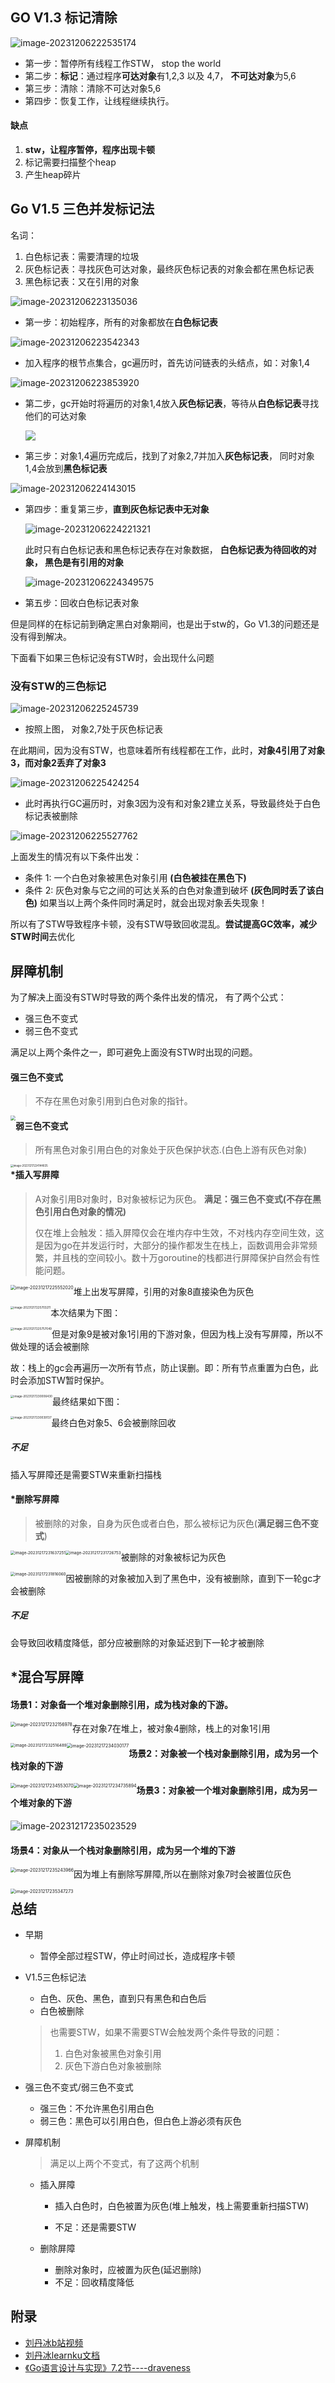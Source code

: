## GO V1.3 标记清除

![image-20231206222535174](http://img.hahaguai.cn/local/image-20231206222535174.png)

- 第一步：暂停所有线程工作STW， stop the world
- 第二步：**标记**：通过程序**可达对象**有1,2,3 以及 4,7， **不可达对象**为5,6
- 第三步：清除：清除不可达对象5,6
- 第四步：恢复工作，让线程继续执行。

#### 缺点

1. **stw，让程序暂停，程序出现卡顿**
2. 标记需要扫描整个heap
3. 产生heap碎片

## Go V1.5 三色并发标记法

名词：

1. 白色标记表：需要清理的垃圾
2. 灰色标记表：寻找灰色可达对象，最终灰色标记表的对象会都在黑色标记表
3. 黑色标记表：又在引用的对象

![image-20231206223135036](http://img.hahaguai.cn/local/image-20231206223135036.png)

- 第一步：初始程序，所有的对象都放在**白色标记表**

![image-20231206223542343](http://img.hahaguai.cn/local/image-20231206223542343.png)

- 加入程序的根节点集合，gc遍历时，首先访问链表的头结点，如：对象1,4

![image-20231206223853920](http://img.hahaguai.cn/local/image-20231206223853920.png)

- 第二步，gc开始时将遍历的对象1,4放入**灰色标记表**，等待从**白色标记表**寻找他们的可达对象

  ![](http://img.hahaguai.cn/local/image-20231206224011395.png)

- 第三步：对象1,4遍历完成后，找到了对象2,7并加入**灰色标记表**， 同时对象1,4会放到**黑色标记表**

![image-20231206224143015](http://img.hahaguai.cn/local/image-20231206224143015.png)

- 第四步：重复第三步，**直到灰色标记表中无对象**

  ![image-20231206224221321](http://img.hahaguai.cn/local/image-20231206224221321.png)

  此时只有白色标记表和黑色标记表存在对象数据， **白色标记表为待回收的对象， 黑色是有引用的对象**

  ![image-20231206224349575](http://img.hahaguai.cn/local/image-20231206224349575.png)

- 第五步：回收白色标记表对象

但是同样的在标记前到确定黑白对象期间，也是出于stw的，Go V1.3的问题还是没有得到解决。

下面看下如果三色标记没有STW时，会出现什么问题

### 没有STW的三色标记

![image-20231206225245739](http://img.hahaguai.cn/local/image-20231206225245739.png)

- 按照上图， 对象2,7处于灰色标记表

在此期间，因为没有STW，也意味着所有线程都在工作，此时，**对象4引用了对象3，而对象2丢弃了对象3**

![image-20231206225424254](http://img.hahaguai.cn/local/image-20231206225424254.png)

- 此时再执行GC遍历时，对象3因为没有和对象2建立关系，导致最终处于白色标记表被删除

![image-20231206225527762](http://img.hahaguai.cn/local/image-20231206225527762.png)

上面发生的情况有以下条件出发：

- 条件 1: 一个白色对象被黑色对象引用 **(白色被挂在黑色下)**
- 条件 2: 灰色对象与它之间的可达关系的白色对象遭到破坏 **(灰色同时丢了该白色)**
  如果当以上两个条件同时满足时，就会出现对象丢失现象！

所以有了STW导致程序卡顿，没有STW导致回收混乱。**尝试提高GC效率，减少STW时间**去优化

## 屏障机制

为了解决上面没有STW时导致的两个条件出发的情况， 有了两个公式：

- 强三色不变式
- 弱三色不变式

满足以上两个条件之一，即可避免上面没有STW时出现的问题。

#### 强三色不变式

> 不存在黑色对象引用到白色对象的指针。

<img src="http://img.hahaguai.cn/local/image-20231217224104370.png" style="zoom:50%; float:left" />

#### 弱三色不变式

> 所有黑色对象引用白色的对象处于灰色保护状态.(白色上游有灰色对象)

<img src="http://img.hahaguai.cn/local/image-20231217224144835.png" alt="image-20231217224144835" style="zoom:30%; float:left" />

#### *插入写屏障

> A对象引用B对象时，B对象被标记为灰色。 **满足：强三色不变式(不存在黑色引用白色对象的情况)**
>
> 仅在堆上会触发：插入屏障仅会在堆内存中生效，不对栈内存空间生效，这是因为go在并发运行时，大部分的操作都发生在栈上，函数调用会非常频繁，并且栈的空间较小。数十万goroutine的栈都进行屏障保护自然会有性能问题。

<img src="http://img.hahaguai.cn/local/image-20231217225552020.png" alt="image-20231217225552020" style="zoom:50%; float:left" />

堆上出发写屏障，引用的对象8直接染色为灰色

<img src="http://img.hahaguai.cn/local/image-20231217225703211.png" alt="image-20231217225703211" style="zoom:33%; float:left" />

本次结果为下图：

<img src="http://img.hahaguai.cn/local/image-20231217225757049.png" alt="image-20231217225757049" style="zoom:33%;float:left" />

但是对象9是被对象1引用的下游对象，但因为栈上没有写屏障，所以不做处理的话会被删除

故：栈上的gc会再遍历一次所有节点，防止误删。即：所有节点重置为白色，此时会添加STW暂时保护。

<img src="http://img.hahaguai.cn/local/image-20231217230006430.png" alt="image-20231217230006430" style="zoom:33%;float:left" />

最终结果如下图：

<img src="http://img.hahaguai.cn/local/image-20231217230039137.png" alt="image-20231217230039137" style="zoom:33%;float:left" />

最终白色对象5、6会被删除回收

##### 不足

插入写屏障还是需要STW来重新扫描栈

#### *删除写屏障

> 被删除的对象，自身为灰色或者白色，那么被标记为灰色(**满足弱三色不变式**) 

<img src="http://img.hahaguai.cn/local/image-20231217231637251.png" alt="image-20231217231637251" style="zoom:45%;float:left" />

<img src="http://img.hahaguai.cn/local/image-20231217231726753.png" alt="image-20231217231726753" style="zoom:45%;float:left" />

被删除的对象被标记为灰色

<img src="http://img.hahaguai.cn/local/image-20231217231816060.png" alt="image-20231217231816060" style="zoom:45%;float:left" />

因被删除的对象被加入到了黑色中，没有被删除，直到下一轮gc才会被删除

##### 不足

会导致回收精度降低，部分应被删除的对象延迟到下一轮才被删除

## *混合写屏障

#### 场景1：对象备一个堆对象删除引用，成为栈对象的下游。

<img src="http://img.hahaguai.cn/local/image-20231217232156978.png" alt="image-20231217232156978" style="zoom:50%;float:left" />

存在对象7在堆上，被对象4删除，栈上的对象1引用

<img src="http://img.hahaguai.cn/local/image-20231217232516489.png" alt="image-20231217232516489" style="zoom:45%;float:left" />

<img src="http://img.hahaguai.cn/local/image-20231217234030177.png" alt="image-20231217234030177" style="zoom:50%;float:left" />

#### 场景2：对象被一个栈对象删除引用，成为另一个栈对象的下游

<img src="http://img.hahaguai.cn/local/image-20231217234553070.png" alt="image-20231217234553070" style="zoom:50%;float:left" />

<img src="http://img.hahaguai.cn/local/image-20231217234735894.png" alt="image-20231217234735894" style="zoom:50%;float:left" />

#### 场景3：对象被一个堆对象删除引用，成为另一个堆对象的下游

![image-20231217235023529](http://img.hahaguai.cn/local/image-20231217235023529.png)

#### 场景4：对象从一个栈对象删除引用，成为另一个堆的下游

<img src="http://img.hahaguai.cn/local/image-20231217235243966.png" alt="image-20231217235243966" style="zoom:50%;float:left" />

因为堆上有删除写屏障,所以在删除对象7时会被置位灰色

<img src="http://img.hahaguai.cn/local/image-20231217235347273.png" alt="image-20231217235347273" style="zoom:50%;float:left" />



## 总结

- 早期

  - 暂停全部过程STW，停止时间过长，造成程序卡顿

- V1.5三色标记法

  - 白色、灰色、黑色，直到只有黑色和白色后
  - 白色被删除

  > 也需要STW，如果不需要STW会触发两个条件导致的问题：
  >
  > 1. 白色对象被黑色对象引用
  > 2. 灰色下游白色对象被删除

- 强三色不变式/弱三色不变式

  - 强三色：不允许黑色引用白色
  - 弱三色：黑色可以引用白色，但白色上游必须有灰色

- 屏障机制

  >  满足以上两个不变式，有了这两个机制

  - 插入屏障

    - 插入白色时，白色被置为灰色(堆上触发，栈上需要重新扫描STW)

    - 不足：还是需要STW

  - 删除屏障

    - 删除对象时，应被置为灰色(延迟删除)
    - 不足：回收精度降低

## 附录

- [刘丹冰b站视频](https://www.bilibili.com/video/BV1wz4y1y7Kd/?p=2&spm_id_from=pageDriver&vd_source=f53bb49fb78a32947a9360dd16a1cf58)
- [刘丹冰learnku文档](https://learnku.com/articles/68141)
- [《Go语言设计与实现》7.2节----draveness](https://draveness.me/golang/docs/part3-runtime/ch07-memory/golang-garbage-collector/)